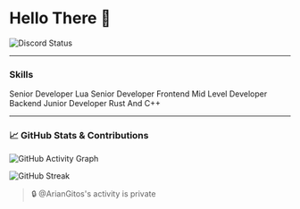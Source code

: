 # Hello There 👋


![Discord Status](https://lanyard.cnrad.dev/api/839784053296594954)



---

### Skills
Senior Developer Lua
Senior Developer Frontend
Mid Level Developer Backend
Junior Developer Rust And C++

---

### 📈 GitHub Stats & Contributions

<!-- Activity graph -->
![GitHub Activity Graph](https://github-readme-activity-graph.vercel.app/graph?username=ArianGito&theme=github-dark&hide_border=true)

<!-- Contribution streak -->
![GitHub Streak](https://streak-stats.demolab.com?user=ArianGito&theme=github-dark&hide_border=true)

<!-- Private Contributions -->
> 🔒 @ArianGitos's activity is private

